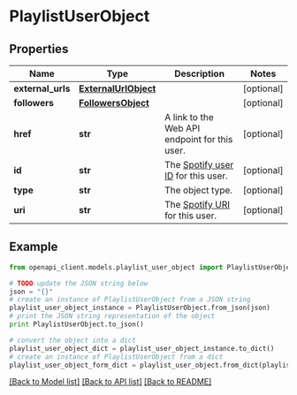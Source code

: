 # PlaylistUserObject


## Properties
Name | Type | Description | Notes
------------ | ------------- | ------------- | -------------
**external_urls** | [**ExternalUrlObject**](ExternalUrlObject.md) |  | [optional] 
**followers** | [**FollowersObject**](FollowersObject.md) |  | [optional] 
**href** | **str** | A link to the Web API endpoint for this user.  | [optional] 
**id** | **str** | The [Spotify user ID](/documentation/web-api/concepts/spotify-uris-ids) for this user.  | [optional] 
**type** | **str** | The object type.  | [optional] 
**uri** | **str** | The [Spotify URI](/documentation/web-api/concepts/spotify-uris-ids) for this user.  | [optional] 

## Example

```python
from openapi_client.models.playlist_user_object import PlaylistUserObject

# TODO update the JSON string below
json = "{}"
# create an instance of PlaylistUserObject from a JSON string
playlist_user_object_instance = PlaylistUserObject.from_json(json)
# print the JSON string representation of the object
print PlaylistUserObject.to_json()

# convert the object into a dict
playlist_user_object_dict = playlist_user_object_instance.to_dict()
# create an instance of PlaylistUserObject from a dict
playlist_user_object_form_dict = playlist_user_object.from_dict(playlist_user_object_dict)
```
[[Back to Model list]](../README.md#documentation-for-models) [[Back to API list]](../README.md#documentation-for-api-endpoints) [[Back to README]](../README.md)


